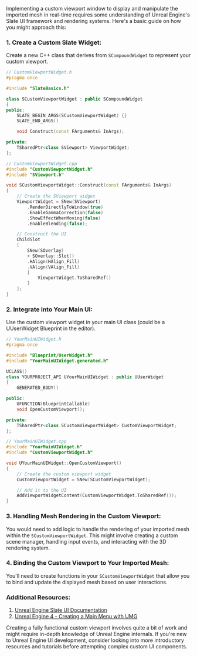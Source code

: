 Implementing a custom viewport window to display and manipulate the imported mesh in real-time requires some understanding of Unreal Engine's Slate UI framework and rendering systems. Here's a basic guide on how you might approach this:

### 1. Create a Custom Slate Widget:
Create a new C++ class that derives from `SCompoundWidget` to represent your custom viewport.

```cpp
// CustomViewportWidget.h
#pragma once

#include "SlateBasics.h"

class SCustomViewportWidget : public SCompoundWidget
{
public:
    SLATE_BEGIN_ARGS(SCustomViewportWidget) {}
    SLATE_END_ARGS()

    void Construct(const FArguments& InArgs);

private:
    TSharedPtr<class SViewport> ViewportWidget;
};
```

```cpp
// CustomViewportWidget.cpp
#include "CustomViewportWidget.h"
#include "SViewport.h"

void SCustomViewportWidget::Construct(const FArguments& InArgs)
{
    // Create the SViewport widget
    ViewportWidget = SNew(SViewport)
        .RenderDirectlyToWindow(true)
        .EnableGammaCorrection(false)
        .ShowEffectWhenMoving(false)
        .EnableBlending(false);

    // Construct the UI
    ChildSlot
    [
        SNew(SOverlay)
        + SOverlay::Slot()
        .HAlign(HAlign_Fill)
        .VAlign(VAlign_Fill)
        [
            ViewportWidget.ToSharedRef()
        ]
    ];
}
```

### 2. Integrate into Your Main UI:
Use the custom viewport widget in your main UI class (could be a UUserWidget Blueprint in the editor).

```cpp
// YourMainUIWidget.h
#pragma once

#include "Blueprint/UserWidget.h"
#include "YourMainUIWidget.generated.h"

UCLASS()
class YOURPROJECT_API UYourMainUIWidget : public UUserWidget
{
    GENERATED_BODY()

public:
    UFUNCTION(BlueprintCallable)
    void OpenCustomViewport();

private:
    TSharedPtr<class SCustomViewportWidget> CustomViewportWidget;
};
```

```cpp
// YourMainUIWidget.cpp
#include "YourMainUIWidget.h"
#include "CustomViewportWidget.h"

void UYourMainUIWidget::OpenCustomViewport()
{
    // Create the custom viewport widget
    CustomViewportWidget = SNew(SCustomViewportWidget);

    // Add it to the UI
    AddViewportWidgetContent(CustomViewportWidget.ToSharedRef());
}
```

### 3. Handling Mesh Rendering in the Custom Viewport:
You would need to add logic to handle the rendering of your imported mesh within the `SCustomViewportWidget`. This might involve creating a custom scene manager, handling input events, and interacting with the 3D rendering system.

### 4. Binding the Custom Viewport to Your Imported Mesh:
You'll need to create functions in your `SCustomViewportWidget` that allow you to bind and update the displayed mesh based on user interactions.

### Additional Resources:
1. [Unreal Engine Slate UI Documentation](https://docs.unrealengine.com/en-US/API/Runtime/SlateCore/Widgets/SCompoundWidget/index.html)
2. [Unreal Engine 4 - Creating a Main Menu with UMG](https://www.tomlooman.com/create-main-menu-cpp/)

Creating a fully functional custom viewport involves quite a bit of work and might require in-depth knowledge of Unreal Engine internals. If you're new to Unreal Engine UI development, consider looking into more introductory resources and tutorials before attempting complex custom UI components.